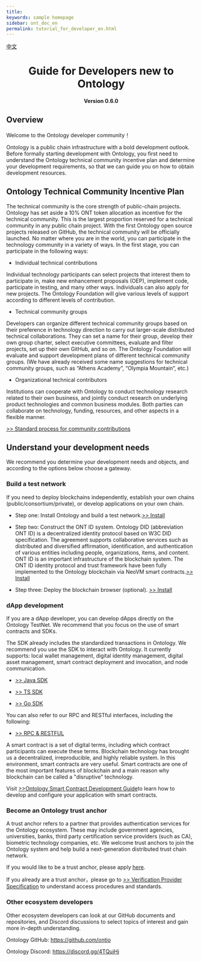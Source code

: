 ```yaml
---
title: 
keywords: sample homepage
sidebar: ont_doc_en
permalink: tutorial_for_developer_en.html
---
```



[中文](https://github.com/ontio/documentation/blob/master/zh-CN/tutorial_for_developer.md)


<h1 align="center">Guide for Developers new to Ontology</h1>
<h4 align="center">Version 0.6.0 </h4>

## Overview

Welcome to the Ontology developer community！

Ontology is a public chain infrastructure with a bold development outlook. Before formally starting development with Ontology, you first need to understand the Ontology technical community incentive plan and determine your development requirements, so that we can guide you on how to obtain development resources.

## Ontology Technical Community Incentive Plan

The technical community is the core strength of public-chain projects. Ontology has set aside a 10% ONT token allocation as incentive for the technical community. This is the largest proportion reserved for a technical community in any public chain project. With the first Ontology open source projects released on GitHub, the technical community will be officially launched. No matter where you are in the world, you can participate in the technology community in a variety of ways. In the first stage, you can participate in the following ways:

* Individual technical contributions

Individual technology participants can select projects that interest them to participate in, make new enhancement proposals (OEP), implement code, participate in testing, and many other ways. Individuals can also apply for new projects. The Ontology Foundation will give various levels of support according to different levels of contribution.

* Technical community groups

Developers can organize different technical community groups based on their preference in technology direction to carry out larger-scale distributed technical collaborations. They can set a name for their group, develop their own group charter, select executive committees, evaluate and filter projects, set up their own GitHub, and so on. The Ontology Foundation will evaluate and support development plans of different technical community groups. (We have already received some name suggestions for technical community groups, such as “Athens Academy”, “Olympia Mountain”, etc.)

* Organizational technical contributors

Institutions can cooperate with Ontology to conduct technology research related to their own business, and jointly conduct research on underlying product technologies and common business modules. Both parties can collaborate on technology, funding, resources, and other aspects in a flexible manner.

[>> Standard process for community contributions](https://github.com/ontio/documentation/tree/master/EN/Standard_process_for_community_contributions.md)

## Understand your development needs

We recommend you determine your development needs and objects, and according to the options below choose a gateway.

### **Build a test network**

If you need to deploy blockchains independently, establish your own chains (public/consortium/private), or develop applications on your own chain.

* Step one: Install Ontology and build a test network.[>> Install](https://github.com/ontio/ontology)

* Step two: Construct the ONT ID system. Ontology DID (abbreviation ONT ID) is a decentralized identity protocol based on W3C DID specification. The agreement supports collaborative services such as distributed and diversified affirmation, identification, and authentication of various entities including people, organizations, items, and content. ONT ID is an important infrastructure of the blockchain system. The ONT ID identity protocol and trust framework have been fully implemented to the Ontology blockchain via NeoVM smart contracts.[>> Install](https://github.com/ontio/ontology-DID)

* Step three: Deploy the blockchain browser (optional). [>> Install](https://github.com/ontio/ontology-explorer)

### **dApp development**

If you are a dApp developer, you can develop dApps directly on the Ontology TestNet. We recommend that you focus on the use of smart contracts and SDKs.

The SDK already includes the standardized transactions in Ontology. We recommend you use the SDK to interact with Ontology. It currently supports: local wallet management, digital identity management, digital asset management, smart contract deployment and invocation, and node communication.

* [>> Java SDK](https://github.com/ontio/ontology-java-sdk) 

* [>> TS SDK](https://github.com/ontio/ontology-ts-sdk)  

* [>> Go SDK](https://github.com/ontio/ontology-go-sdk)  

You can also refer to our RPC and RESTful interfaces, including the following:
* [>> RPC & RESTFUL](https://github.com/ontio/documentation/tree/master/ontology-API)


A smart contract is a set of digital terms, including which contract participants can execute these terms. Blockchain technology has brought us a decentralized, irreproducible, and highly reliable system. In this environment, smart contracts are very useful. Smart contracts are one of the most important features of blockchain and a main reason why blockchain can be called a "disruptive" technology.

Visit [>>Ontology Smart Contract Development Guide](./smart-contract-tutorial)to learn how to develop and configure your application with smart contracts.


### **Become an Ontology trust anchor**

A trust anchor refers to a partner that provides authentication services for the Ontology ecosystem. These may include government agencies, universities, banks, third party certification service providers (such as CA), biometric technology companies, etc. We welcome trust anchors to join the Ontology system and help build a next-generation distributed trust chain network.

If you would like to be a trust anchor, please apply [here](https://info.ont.io/cooperation/zh).

If you already are a trust anchor，please go to [>> Verification Provider Specification](./docs/cn/verification_provider_specification_cn.md) to understand access procedures and standards.


### **Other ecosystem developers**

Other ecosystem developers can look at our GitHub documents and repositories, and Discord discussions to select topics of interest and gain more in-depth understanding.

Ontology GitHub: https://github.com/ontio

Ontology Discord: https://discord.gg/4TQujHj